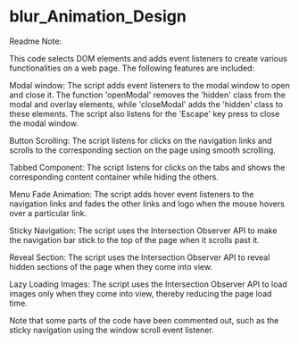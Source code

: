 # blur_Animation_Design
Readme Note:

This code selects DOM elements and adds event listeners to create various functionalities on a web page. The following features are included:

Modal window: The script adds event listeners to the modal window to open and close it. The function 'openModal' removes the 'hidden' class from the modal and overlay elements, while 'closeModal' adds the 'hidden' class to these elements. The script also listens for the 'Escape' key press to close the modal window.

Button Scrolling: The script listens for clicks on the navigation links and scrolls to the corresponding section on the page using smooth scrolling.

Tabbed Component: The script listens for clicks on the tabs and shows the corresponding content container while hiding the others.

Menu Fade Animation: The script adds hover event listeners to the navigation links and fades the other links and logo when the mouse hovers over a particular link.

Sticky Navigation: The script uses the Intersection Observer API to make the navigation bar stick to the top of the page when it scrolls past it.

Reveal Section: The script uses the Intersection Observer API to reveal hidden sections of the page when they come into view.

Lazy Loading Images: The script uses the Intersection Observer API to load images only when they come into view, thereby reducing the page load time.

Note that some parts of the code have been commented out, such as the sticky navigation using the window scroll event listener.
